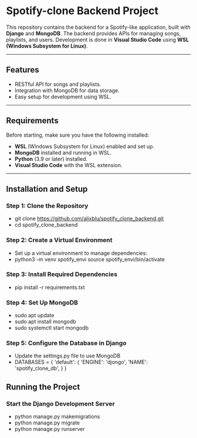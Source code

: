 # Spotify-clone Backend Project

This repository contains the backend for a Spotify-like application, built with **Django** and **MongoDB**. The backend provides APIs for managing songs, playlists, and users. Development is done in **Visual Studio Code** using **WSL (Windows Subsystem for Linux)**.

---

## Features
- RESTful API for songs and playlists.
- Integration with MongoDB for data storage.
- Easy setup for development using WSL.

---

## Requirements
Before starting, make sure you have the following installed:
- **WSL** (Windows Subsystem for Linux) enabled and set up.
- **MongoDB** installed and running in WSL.
- **Python** (3.9 or later) installed.
- **Visual Studio Code** with the WSL extension.

---

## Installation and Setup

### Step 1: Clone the Repository
- git clone https://github.com/alixblu/spotify_clone_backend.git
- cd spotify_clone_backend
### Step 2: Create a Virtual Environment
- Set up a virtual environment to manage dependencies:
- python3 -m venv spotify_envi
source spotify_envi/bin/activate

### Step 3: Install Required Dependencies
- pip install -r requirements.txt

### Step 4: Set Up MongoDB
- sudo apt update
- sudo apt install mongodb
- sudo systemctl start mongodb

### Step 5: Configure the Database in Django
- Update the settings.py file to use MongoDB
- DATABASES = {
    'default': {
        'ENGINE': 'djongo',
        'NAME': 'spotify_clone_db',
    }
}

## Running the Project

### Start the Django Development Server
- python manage.py makemigrations
- python manage.py migrate
- python manage.py runserver
```bash
